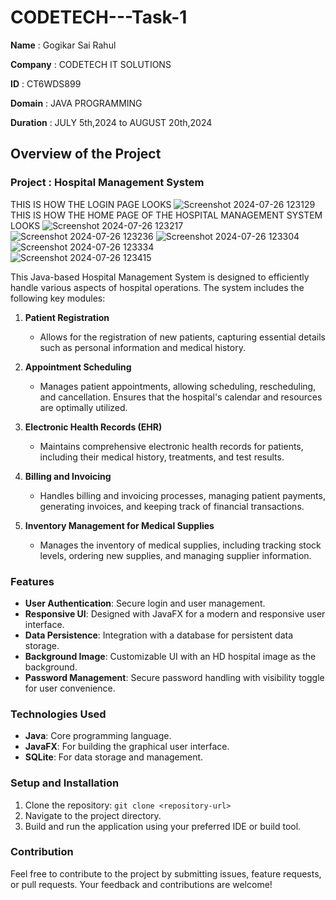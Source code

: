 # CODETECH---Task-1 
**Name** : Gogikar Sai Rahul  

**Company** : CODETECH IT SOLUTIONS  

**ID** : CT6WDS899  

**Domain** : JAVA PROGRAMMING  

**Duration** : JULY 5th,2024 to AUGUST 20th,2024  


## Overview of the Project

### Project : Hospital Management System
THIS IS HOW THE LOGIN PAGE LOOKS
![Screenshot 2024-07-26 123129](https://github.com/user-attachments/assets/7420a287-f30e-4270-96b8-5dd995f1b7c3)
THIS IS HOW THE HOME PAGE OF THE HOSPITAL MANAGEMENT SYSTEM LOOKS
![Screenshot 2024-07-26 123217](https://github.com/user-attachments/assets/63ab418e-5797-4dc3-a14a-a2ef46ff5c9d)  
![Screenshot 2024-07-26 123236](https://github.com/user-attachments/assets/9dce2ae6-f043-4f74-b982-d8e5a60dd10a)
![Screenshot 2024-07-26 123304](https://github.com/user-attachments/assets/0c5288cc-4b57-4739-842e-31ccfa9d34c7)
![Screenshot 2024-07-26 123334](https://github.com/user-attachments/assets/5470d32c-23da-485c-9f50-b6f985c5174d)  
![Screenshot 2024-07-26 123415](https://github.com/user-attachments/assets/e810a59a-bc2d-495c-a00b-bb5a8951b1be)








This Java-based Hospital Management System is designed to efficiently handle various aspects of hospital operations. The system includes the following key modules:

1. **Patient Registration**
   - Allows for the registration of new patients, capturing essential details such as personal information and medical history.

2. **Appointment Scheduling**
   - Manages patient appointments, allowing scheduling, rescheduling, and cancellation. Ensures that the hospital's calendar and resources are optimally utilized.

3. **Electronic Health Records (EHR)**
   - Maintains comprehensive electronic health records for patients, including their medical history, treatments, and test results.

4. **Billing and Invoicing**
   - Handles billing and invoicing processes, managing patient payments, generating invoices, and keeping track of financial transactions.

5. **Inventory Management for Medical Supplies**
   - Manages the inventory of medical supplies, including tracking stock levels, ordering new supplies, and managing supplier information.


### Features
- **User Authentication**: Secure login and user management.
- **Responsive UI**: Designed with JavaFX for a modern and responsive user interface.
- **Data Persistence**: Integration with a database for persistent data storage.
- **Background Image**: Customizable UI with an HD hospital image as the background.
- **Password Management**: Secure password handling with visibility toggle for user convenience.

### Technologies Used
- **Java**: Core programming language.
- **JavaFX**: For building the graphical user interface.
- **SQLite**: For data storage and management.

### Setup and Installation
1. Clone the repository: `git clone <repository-url>`
2. Navigate to the project directory.
3. Build and run the application using your preferred IDE or build tool.

### Contribution
Feel free to contribute to the project by submitting issues, feature requests, or pull requests. Your feedback and contributions are welcome!

